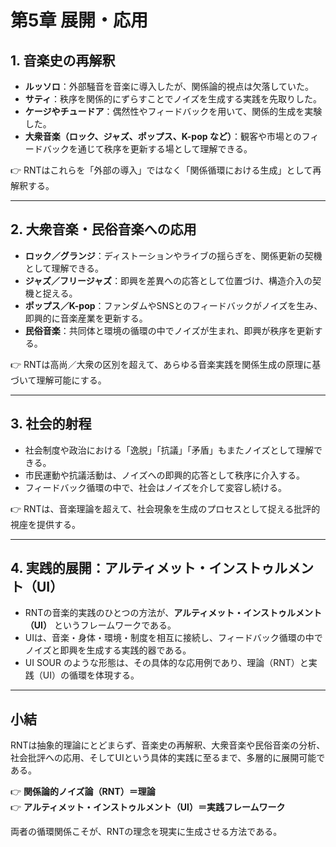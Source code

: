 # 第5章 展開・応用

## 1. 音楽史の再解釈
- **ルッソロ**：外部騒音を音楽に導入したが、関係論的視点は欠落していた。  
- **サティ**：秩序を関係的にずらすことでノイズを生成する実践を先取りした。  
- **ケージやチュードア**：偶然性やフィードバックを用いて、関係的生成を実験した。  
- **大衆音楽（ロック、ジャズ、ポップス、K-pop など）**：観客や市場とのフィードバックを通じて秩序を更新する場として理解できる。  

👉 RNTはこれらを「外部の導入」ではなく「関係循環における生成」として再解釈する。  

---

## 2. 大衆音楽・民俗音楽への応用
- **ロック／グランジ**：ディストーションやライブの揺らぎを、関係更新の契機として理解できる。  
- **ジャズ／フリージャズ**：即興を差異への応答として位置づけ、構造介入の契機と捉える。  
- **ポップス／K-pop**：ファンダムやSNSとのフィードバックがノイズを生み、即興的に音楽産業を更新する。  
- **民俗音楽**：共同体と環境の循環の中でノイズが生まれ、即興が秩序を更新する。  

👉 RNTは高尚／大衆の区別を超えて、あらゆる音楽実践を関係生成の原理に基づいて理解可能にする。  

---

## 3. 社会的射程
- 社会制度や政治における「逸脱」「抗議」「矛盾」もまたノイズとして理解できる。  
- 市民運動や抗議活動は、ノイズへの即興的応答として秩序に介入する。  
- フィードバック循環の中で、社会はノイズを介して変容し続ける。  

👉 RNTは、音楽理論を超えて、社会現象を生成のプロセスとして捉える批評的視座を提供する。  

---

## 4. 実践的展開：アルティメット・インストゥルメント（UI）
- RNTの音楽的実践のひとつの方法が、**アルティメット・インストゥルメント（UI）** というフレームワークである。  
- UIは、音楽・身体・環境・制度を相互に接続し、フィードバック循環の中でノイズと即興を生成する実践的器である。  
- UI SOUR のような形態は、その具体的な応用例であり、理論（RNT）と実践（UI）の循環を体現する。  

---

## 小結
RNTは抽象的理論にとどまらず、音楽史の再解釈、大衆音楽や民俗音楽の分析、社会批評への応用、そしてUIという具体的実践に至るまで、多層的に展開可能である。  

👉 **関係論的ノイズ論（RNT）＝理論**  
👉 **アルティメット・インストゥルメント（UI）＝実践フレームワーク**  

両者の循環関係こそが、RNTの理念を現実に生成させる方法である。  

